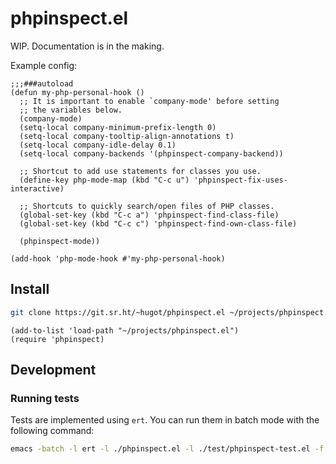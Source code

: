 # phpinspect.el

WIP. Documentation is in the making.

Example config:

```elisp
;;;###autoload
(defun my-php-personal-hook ()
  ;; It is important to enable `company-mode' before setting
  ;; the variables below.
  (company-mode)
  (setq-local company-minimum-prefix-length 0)
  (setq-local company-tooltip-align-annotations t)
  (setq-local company-idle-delay 0.1)
  (setq-local company-backends '(phpinspect-company-backend))

  ;; Shortcut to add use statements for classes you use.
  (define-key php-mode-map (kbd "C-c u") 'phpinspect-fix-uses-interactive)

  ;; Shortcuts to quickly search/open files of PHP classes.
  (global-set-key (kbd "C-c a") 'phpinspect-find-class-file)
  (global-set-key (kbd "C-c c") 'phpinspect-find-own-class-file)

  (phpinspect-mode))

(add-hook 'php-mode-hook #'my-php-personal-hook)
```

## Install

```bash
git clone https://git.sr.ht/~hugot/phpinspect.el ~/projects/phpinspect.el
```

```elisp
(add-to-list 'load-path "~/projects/phpinspect.el")
(require 'phpinspect)
```

## Development

### Running tests
Tests are implemented using `ert`. You can run them in batch mode with the following
command:

```bash
emacs -batch -l ert -l ./phpinspect.el -l ./test/phpinspect-test.el -f ert-run-tests-batch-and-exit
```
